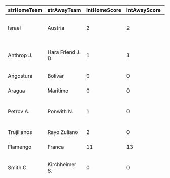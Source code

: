 | strHomeTeam   | strAwayTeam       | intHomeScore   | intAwayScore   | strStatus     | strCountry        | strLeague                          | strSport   | Rating   | TV Listing       |
|:--------------|:------------------|:---------------|:---------------|:--------------|:------------------|:-----------------------------------|:-----------|:---------|:-----------------|
| Israel        | Austria           | 2              | 2              | Set 5         | EUROPE            | Silver European League - Play Offs | volleyball | 58       | EuroVolleyTV     |
| Anthrop J.    | Hara Friend J. D. | 1              | 1              | Set 3         | ITF MEN - SINGLES | M15 San Diego, CA 3 (USA), hard    | tennis     | 34       | ITF Live Streams |
| Angostura     | Bolivar           | 0              | 0              | 69            | VENEZUELA         | Copa Venezuela                     | football   | 29       | -                |
| Aragua        | Maritimo          | 0              | 0              | 69            | VENEZUELA         | Copa Venezuela                     | football   | 23       | -                |
| Petrov A.     | Ponwith N.        | 1              | 0              | Set 2         | ITF MEN - SINGLES | M15 San Diego, CA 3 (USA), hard    | tennis     | 16       | ITF Live Streams |
| Trujillanos   | Rayo Zuliano      | 2              | 0              | 64            | VENEZUELA         | Copa Venezuela                     | football   | 6        | -                |
| Flamengo      | Franca            | 11             | 13             | 2nd Quarter 3 | BRAZIL            | NBB - Play Offs                    | basketball |          | YouTube          |
| Smith C.      | Kirchheimer S.    | 0              | 0              | Set 1         | ITF MEN - SINGLES | M15 San Diego, CA 3 (USA), hard    | tennis     |          | ITF Live Streams |
|               |                   |                |                |               |                   |                                    |            |          |                  |
|               |                   |                |                |               |                   |                                    |            |          |                  |
|               |                   |                |                |               |                   |                                    |            |          |                  |
|               |                   |                |                |               |                   |                                    |            |          |                  |
|               |                   |                |                |               |                   |                                    |            |          |                  |
|               |                   |                |                |               |                   |                                    |            |          |                  |
|               |                   |                |                |               |                   |                                    |            |          |                  |
|               |                   |                |                |               |                   |                                    |            |          |                  |
|               |                   |                |                |               |                   |                                    |            |          |                  |
|               |                   |                |                |               |                   |                                    |            |          |                  |
|               |                   |                |                |               |                   |                                    |            |          |                  |
|               |                   |                |                |               |                   |                                    |            |          |                  |
|               |                   |                |                |               |                   |                                    |            |          |                  |
|               |                   |                |                |               |                   |                                    |            |          |                  |
|               |                   |                |                |               |                   |                                    |            |          |                  |
|               |                   |                |                |               |                   |                                    |            |          |                  |
|               |                   |                |                |               |                   |                                    |            |          |                  |
|               |                   |                |                |               |                   |                                    |            |          |                  |
|               |                   |                |                |               |                   |                                    |            |          |                  |
|               |                   |                |                |               |                   |                                    |            |          |                  |
|               |                   |                |                |               |                   |                                    |            |          |                  |
|               |                   |                |                |               |                   |                                    |            |          |                  |
|               |                   |                |                |               |                   |                                    |            |          |                  |
|               |                   |                |                |               |                   |                                    |            |          |                  |
|               |                   |                |                |               |                   |                                    |            |          |                  |
|               |                   |                |                |               |                   |                                    |            |          |                  |
|               |                   |                |                |               |                   |                                    |            |          |                  |
|               |                   |                |                |               |                   |                                    |            |          |                  |
|               |                   |                |                |               |                   |                                    |            |          |                  |
|               |                   |                |                |               |                   |                                    |            |          |                  |
|               |                   |                |                |               |                   |                                    |            |          |                  |
|               |                   |                |                |               |                   |                                    |            |          |                  |
|               |                   |                |                |               |                   |                                    |            |          |                  |
|               |                   |                |                |               |                   |                                    |            |          |                  |
|               |                   |                |                |               |                   |                                    |            |          |                  |
|               |                   |                |                |               |                   |                                    |            |          |                  |
|               |                   |                |                |               |                   |                                    |            |          |                  |
|               |                   |                |                |               |                   |                                    |            |          |                  |
|               |                   |                |                |               |                   |                                    |            |          |                  |
|               |                   |                |                |               |                   |                                    |            |          |                  |
|               |                   |                |                |               |                   |                                    |            |          |                  |
|               |                   |                |                |               |                   |                                    |            |          |                  |
|               |                   |                |                |               |                   |                                    |            |          |                  |
|               |                   |                |                |               |                   |                                    |            |          |                  |
|               |                   |                |                |               |                   |                                    |            |          |                  |
|               |                   |                |                |               |                   |                                    |            |          |                  |
|               |                   |                |                |               |                   |                                    |            |          |                  |
|               |                   |                |                |               |                   |                                    |            |          |                  |
|               |                   |                |                |               |                   |                                    |            |          |                  |
|               |                   |                |                |               |                   |                                    |            |          |                  |
|               |                   |                |                |               |                   |                                    |            |          |                  |
|               |                   |                |                |               |                   |                                    |            |          |                  |
|               |                   |                |                |               |                   |                                    |            |          |                  |
|               |                   |                |                |               |                   |                                    |            |          |                  |
|               |                   |                |                |               |                   |                                    |            |          |                  |
|               |                   |                |                |               |                   |                                    |            |          |                  |
|               |                   |                |                |               |                   |                                    |            |          |                  |
|               |                   |                |                |               |                   |                                    |            |          |                  |
|               |                   |                |                |               |                   |                                    |            |          |                  |
|               |                   |                |                |               |                   |                                    |            |          |                  |
|               |                   |                |                |               |                   |                                    |            |          |                  |
|               |                   |                |                |               |                   |                                    |            |          |                  |
|               |                   |                |                |               |                   |                                    |            |          |                  |
|               |                   |                |                |               |                   |                                    |            |          |                  |
|               |                   |                |                |               |                   |                                    |            |          |                  |
|               |                   |                |                |               |                   |                                    |            |          |                  |
|               |                   |                |                |               |                   |                                    |            |          |                  |
|               |                   |                |                |               |                   |                                    |            |          |                  |
|               |                   |                |                |               |                   |                                    |            |          |                  |
|               |                   |                |                |               |                   |                                    |            |          |                  |
|               |                   |                |                |               |                   |                                    |            |          |                  |
|               |                   |                |                |               |                   |                                    |            |          |                  |
|               |                   |                |                |               |                   |                                    |            |          |                  |
|               |                   |                |                |               |                   |                                    |            |          |                  |
|               |                   |                |                |               |                   |                                    |            |          |                  |
|               |                   |                |                |               |                   |                                    |            |          |                  |
|               |                   |                |                |               |                   |                                    |            |          |                  |
|               |                   |                |                |               |                   |                                    |            |          |                  |
|               |                   |                |                |               |                   |                                    |            |          |                  |
|               |                   |                |                |               |                   |                                    |            |          |                  |
|               |                   |                |                |               |                   |                                    |            |          |                  |
|               |                   |                |                |               |                   |                                    |            |          |                  |
|               |                   |                |                |               |                   |                                    |            |          |                  |
|               |                   |                |                |               |                   |                                    |            |          |                  |
|               |                   |                |                |               |                   |                                    |            |          |                  |
|               |                   |                |                |               |                   |                                    |            |          |                  |
|               |                   |                |                |               |                   |                                    |            |          |                  |
|               |                   |                |                |               |                   |                                    |            |          |                  |
|               |                   |                |                |               |                   |                                    |            |          |                  |
|               |                   |                |                |               |                   |                                    |            |          |                  |
|               |                   |                |                |               |                   |                                    |            |          |                  |
|               |                   |                |                |               |                   |                                    |            |          |                  |
|               |                   |                |                |               |                   |                                    |            |          |                  |
|               |                   |                |                |               |                   |                                    |            |          |                  |
|               |                   |                |                |               |                   |                                    |            |          |                  |
|               |                   |                |                |               |                   |                                    |            |          |                  |
|               |                   |                |                |               |                   |                                    |            |          |                  |
|               |                   |                |                |               |                   |                                    |            |          |                  |
|               |                   |                |                |               |                   |                                    |            |          |                  |
|               |                   |                |                |               |                   |                                    |            |          |                  |
|               |                   |                |                |               |                   |                                    |            |          |                  |
|               |                   |                |                |               |                   |                                    |            |          |                  |
|               |                   |                |                |               |                   |                                    |            |          |                  |
|               |                   |                |                |               |                   |                                    |            |          |                  |
|               |                   |                |                |               |                   |                                    |            |          |                  |
|               |                   |                |                |               |                   |                                    |            |          |                  |
|               |                   |                |                |               |                   |                                    |            |          |                  |
|               |                   |                |                |               |                   |                                    |            |          |                  |
|               |                   |                |                |               |                   |                                    |            |          |                  |
|               |                   |                |                |               |                   |                                    |            |          |                  |
|               |                   |                |                |               |                   |                                    |            |          |                  |
|               |                   |                |                |               |                   |                                    |            |          |                  |
|               |                   |                |                |               |                   |                                    |            |          |                  |
|               |                   |                |                |               |                   |                                    |            |          |                  |
|               |                   |                |                |               |                   |                                    |            |          |                  |
|               |                   |                |                |               |                   |                                    |            |          |                  |
|               |                   |                |                |               |                   |                                    |            |          |                  |
|               |                   |                |                |               |                   |                                    |            |          |                  |
|               |                   |                |                |               |                   |                                    |            |          |                  |
|               |                   |                |                |               |                   |                                    |            |          |                  |
|               |                   |                |                |               |                   |                                    |            |          |                  |
|               |                   |                |                |               |                   |                                    |            |          |                  |
|               |                   |                |                |               |                   |                                    |            |          |                  |
|               |                   |                |                |               |                   |                                    |            |          |                  |
|               |                   |                |                |               |                   |                                    |            |          |                  |
|               |                   |                |                |               |                   |                                    |            |          |                  |
|               |                   |                |                |               |                   |                                    |            |          |                  |
|               |                   |                |                |               |                   |                                    |            |          |                  |
|               |                   |                |                |               |                   |                                    |            |          |                  |
|               |                   |                |                |               |                   |                                    |            |          |                  |
|               |                   |                |                |               |                   |                                    |            |          |                  |
|               |                   |                |                |               |                   |                                    |            |          |                  |
|               |                   |                |                |               |                   |                                    |            |          |                  |
|               |                   |                |                |               |                   |                                    |            |          |                  |
|               |                   |                |                |               |                   |                                    |            |          |                  |
|               |                   |                |                |               |                   |                                    |            |          |                  |
|               |                   |                |                |               |                   |                                    |            |          |                  |
|               |                   |                |                |               |                   |                                    |            |          |                  |
|               |                   |                |                |               |                   |                                    |            |          |                  |
|               |                   |                |                |               |                   |                                    |            |          |                  |
|               |                   |                |                |               |                   |                                    |            |          |                  |
|               |                   |                |                |               |                   |                                    |            |          |                  |
|               |                   |                |                |               |                   |                                    |            |          |                  |
|               |                   |                |                |               |                   |                                    |            |          |                  |
|               |                   |                |                |               |                   |                                    |            |          |                  |
|               |                   |                |                |               |                   |                                    |            |          |                  |
|               |                   |                |                |               |                   |                                    |            |          |                  |
|               |                   |                |                |               |                   |                                    |            |          |                  |
|               |                   |                |                |               |                   |                                    |            |          |                  |
|               |                   |                |                |               |                   |                                    |            |          |                  |
|               |                   |                |                |               |                   |                                    |            |          |                  |
|               |                   |                |                |               |                   |                                    |            |          |                  |
|               |                   |                |                |               |                   |                                    |            |          |                  |
|               |                   |                |                |               |                   |                                    |            |          |                  |
|               |                   |                |                |               |                   |                                    |            |          |                  |
|               |                   |                |                |               |                   |                                    |            |          |                  |
|               |                   |                |                |               |                   |                                    |            |          |                  |
|               |                   |                |                |               |                   |                                    |            |          |                  |
|               |                   |                |                |               |                   |                                    |            |          |                  |
|               |                   |                |                |               |                   |                                    |            |          |                  |
|               |                   |                |                |               |                   |                                    |            |          |                  |
|               |                   |                |                |               |                   |                                    |            |          |                  |
|               |                   |                |                |               |                   |                                    |            |          |                  |
|               |                   |                |                |               |                   |                                    |            |          |                  |
|               |                   |                |                |               |                   |                                    |            |          |                  |
|               |                   |                |                |               |                   |                                    |            |          |                  |
|               |                   |                |                |               |                   |                                    |            |          |                  |
|               |                   |                |                |               |                   |                                    |            |          |                  |
|               |                   |                |                |               |                   |                                    |            |          |                  |
|               |                   |                |                |               |                   |                                    |            |          |                  |
|               |                   |                |                |               |                   |                                    |            |          |                  |
|               |                   |                |                |               |                   |                                    |            |          |                  |
|               |                   |                |                |               |                   |                                    |            |          |                  |
|               |                   |                |                |               |                   |                                    |            |          |                  |
|               |                   |                |                |               |                   |                                    |            |          |                  |
|               |                   |                |                |               |                   |                                    |            |          |                  |
|               |                   |                |                |               |                   |                                    |            |          |                  |
|               |                   |                |                |               |                   |                                    |            |          |                  |
|               |                   |                |                |               |                   |                                    |            |          |                  |
|               |                   |                |                |               |                   |                                    |            |          |                  |
|               |                   |                |                |               |                   |                                    |            |          |                  |
|               |                   |                |                |               |                   |                                    |            |          |                  |
|               |                   |                |                |               |                   |                                    |            |          |                  |
|               |                   |                |                |               |                   |                                    |            |          |                  |
|               |                   |                |                |               |                   |                                    |            |          |                  |
|               |                   |                |                |               |                   |                                    |            |          |                  |
|               |                   |                |                |               |                   |                                    |            |          |                  |
|               |                   |                |                |               |                   |                                    |            |          |                  |
|               |                   |                |                |               |                   |                                    |            |          |                  |
|               |                   |                |                |               |                   |                                    |            |          |                  |
|               |                   |                |                |               |                   |                                    |            |          |                  |
|               |                   |                |                |               |                   |                                    |            |          |                  |
|               |                   |                |                |               |                   |                                    |            |          |                  |
|               |                   |                |                |               |                   |                                    |            |          |                  |
|               |                   |                |                |               |                   |                                    |            |          |                  |
|               |                   |                |                |               |                   |                                    |            |          |                  |
|               |                   |                |                |               |                   |                                    |            |          |                  |
|               |                   |                |                |               |                   |                                    |            |          |                  |
|               |                   |                |                |               |                   |                                    |            |          |                  |
|               |                   |                |                |               |                   |                                    |            |          |                  |
|               |                   |                |                |               |                   |                                    |            |          |                  |
|               |                   |                |                |               |                   |                                    |            |          |                  |
|               |                   |                |                |               |                   |                                    |            |          |                  |
|               |                   |                |                |               |                   |                                    |            |          |                  |
|               |                   |                |                |               |                   |                                    |            |          |                  |
|               |                   |                |                |               |                   |                                    |            |          |                  |
|               |                   |                |                |               |                   |                                    |            |          |                  |
|               |                   |                |                |               |                   |                                    |            |          |                  |
|               |                   |                |                |               |                   |                                    |            |          |                  |
|               |                   |                |                |               |                   |                                    |            |          |                  |
|               |                   |                |                |               |                   |                                    |            |          |                  |
|               |                   |                |                |               |                   |                                    |            |          |                  |
|               |                   |                |                |               |                   |                                    |            |          |                  |
|               |                   |                |                |               |                   |                                    |            |          |                  |
|               |                   |                |                |               |                   |                                    |            |          |                  |
|               |                   |                |                |               |                   |                                    |            |          |                  |
|               |                   |                |                |               |                   |                                    |            |          |                  |
|               |                   |                |                |               |                   |                                    |            |          |                  |
|               |                   |                |                |               |                   |                                    |            |          |                  |
|               |                   |                |                |               |                   |                                    |            |          |                  |
|               |                   |                |                |               |                   |                                    |            |          |                  |
|               |                   |                |                |               |                   |                                    |            |          |                  |
|               |                   |                |                |               |                   |                                    |            |          |                  |
|               |                   |                |                |               |                   |                                    |            |          |                  |
|               |                   |                |                |               |                   |                                    |            |          |                  |
|               |                   |                |                |               |                   |                                    |            |          |                  |
|               |                   |                |                |               |                   |                                    |            |          |                  |
|               |                   |                |                |               |                   |                                    |            |          |                  |
|               |                   |                |                |               |                   |                                    |            |          |                  |
|               |                   |                |                |               |                   |                                    |            |          |                  |
|               |                   |                |                |               |                   |                                    |            |          |                  |
|               |                   |                |                |               |                   |                                    |            |          |                  |
|               |                   |                |                |               |                   |                                    |            |          |                  |
|               |                   |                |                |               |                   |                                    |            |          |                  |
|               |                   |                |                |               |                   |                                    |            |          |                  |
|               |                   |                |                |               |                   |                                    |            |          |                  |
|               |                   |                |                |               |                   |                                    |            |          |                  |
|               |                   |                |                |               |                   |                                    |            |          |                  |
|               |                   |                |                |               |                   |                                    |            |          |                  |
|               |                   |                |                |               |                   |                                    |            |          |                  |
|               |                   |                |                |               |                   |                                    |            |          |                  |
|               |                   |                |                |               |                   |                                    |            |          |                  |
|               |                   |                |                |               |                   |                                    |            |          |                  |
|               |                   |                |                |               |                   |                                    |            |          |                  |
|               |                   |                |                |               |                   |                                    |            |          |                  |
|               |                   |                |                |               |                   |                                    |            |          |                  |
|               |                   |                |                |               |                   |                                    |            |          |                  |
|               |                   |                |                |               |                   |                                    |            |          |                  |
|               |                   |                |                |               |                   |                                    |            |          |                  |
|               |                   |                |                |               |                   |                                    |            |          |                  |
|               |                   |                |                |               |                   |                                    |            |          |                  |
|               |                   |                |                |               |                   |                                    |            |          |                  |
|               |                   |                |                |               |                   |                                    |            |          |                  |
|               |                   |                |                |               |                   |                                    |            |          |                  |
|               |                   |                |                |               |                   |                                    |            |          |                  |
|               |                   |                |                |               |                   |                                    |            |          |                  |
|               |                   |                |                |               |                   |                                    |            |          |                  |
|               |                   |                |                |               |                   |                                    |            |          |                  |
|               |                   |                |                |               |                   |                                    |            |          |                  |
|               |                   |                |                |               |                   |                                    |            |          |                  |
|               |                   |                |                |               |                   |                                    |            |          |                  |
|               |                   |                |                |               |                   |                                    |            |          |                  |
|               |                   |                |                |               |                   |                                    |            |          |                  |
|               |                   |                |                |               |                   |                                    |            |          |                  |
|               |                   |                |                |               |                   |                                    |            |          |                  |
|               |                   |                |                |               |                   |                                    |            |          |                  |
|               |                   |                |                |               |                   |                                    |            |          |                  |
|               |                   |                |                |               |                   |                                    |            |          |                  |
|               |                   |                |                |               |                   |                                    |            |          |                  |
|               |                   |                |                |               |                   |                                    |            |          |                  |
|               |                   |                |                |               |                   |                                    |            |          |                  |
|               |                   |                |                |               |                   |                                    |            |          |                  |
|               |                   |                |                |               |                   |                                    |            |          |                  |
|               |                   |                |                |               |                   |                                    |            |          |                  |
|               |                   |                |                |               |                   |                                    |            |          |                  |
|               |                   |                |                |               |                   |                                    |            |          |                  |
|               |                   |                |                |               |                   |                                    |            |          |                  |
|               |                   |                |                |               |                   |                                    |            |          |                  |
|               |                   |                |                |               |                   |                                    |            |          |                  |
|               |                   |                |                |               |                   |                                    |            |          |                  |
|               |                   |                |                |               |                   |                                    |            |          |                  |
|               |                   |                |                |               |                   |                                    |            |          |                  |
|               |                   |                |                |               |                   |                                    |            |          |                  |
|               |                   |                |                |               |                   |                                    |            |          |                  |
|               |                   |                |                |               |                   |                                    |            |          |                  |
|               |                   |                |                |               |                   |                                    |            |          |                  |
|               |                   |                |                |               |                   |                                    |            |          |                  |
|               |                   |                |                |               |                   |                                    |            |          |                  |
|               |                   |                |                |               |                   |                                    |            |          |                  |
|               |                   |                |                |               |                   |                                    |            |          |                  |
|               |                   |                |                |               |                   |                                    |            |          |                  |
|               |                   |                |                |               |                   |                                    |            |          |                  |
|               |                   |                |                |               |                   |                                    |            |          |                  |
|               |                   |                |                |               |                   |                                    |            |          |                  |
|               |                   |                |                |               |                   |                                    |            |          |                  |
|               |                   |                |                |               |                   |                                    |            |          |                  |
|               |                   |                |                |               |                   |                                    |            |          |                  |
|               |                   |                |                |               |                   |                                    |            |          |                  |
|               |                   |                |                |               |                   |                                    |            |          |                  |
|               |                   |                |                |               |                   |                                    |            |          |                  |
|               |                   |                |                |               |                   |                                    |            |          |                  |
|               |                   |                |                |               |                   |                                    |            |          |                  |
|               |                   |                |                |               |                   |                                    |            |          |                  |
|               |                   |                |                |               |                   |                                    |            |          |                  |
|               |                   |                |                |               |                   |                                    |            |          |                  |
|               |                   |                |                |               |                   |                                    |            |          |                  |
|               |                   |                |                |               |                   |                                    |            |          |                  |
|               |                   |                |                |               |                   |                                    |            |          |                  |
|               |                   |                |                |               |                   |                                    |            |          |                  |
|               |                   |                |                |               |                   |                                    |            |          |                  |
|               |                   |                |                |               |                   |                                    |            |          |                  |
|               |                   |                |                |               |                   |                                    |            |          |                  |
|               |                   |                |                |               |                   |                                    |            |          |                  |
|               |                   |                |                |               |                   |                                    |            |          |                  |
|               |                   |                |                |               |                   |                                    |            |          |                  |
|               |                   |                |                |               |                   |                                    |            |          |                  |
|               |                   |                |                |               |                   |                                    |            |          |                  |
|               |                   |                |                |               |                   |                                    |            |          |                  |
|               |                   |                |                |               |                   |                                    |            |          |                  |
|               |                   |                |                |               |                   |                                    |            |          |                  |
|               |                   |                |                |               |                   |                                    |            |          |                  |
|               |                   |                |                |               |                   |                                    |            |          |                  |
|               |                   |                |                |               |                   |                                    |            |          |                  |
|               |                   |                |                |               |                   |                                    |            |          |                  |
|               |                   |                |                |               |                   |                                    |            |          |                  |
|               |                   |                |                |               |                   |                                    |            |          |                  |
|               |                   |                |                |               |                   |                                    |            |          |                  |
|               |                   |                |                |               |                   |                                    |            |          |                  |
|               |                   |                |                |               |                   |                                    |            |          |                  |
|               |                   |                |                |               |                   |                                    |            |          |                  |
|               |                   |                |                |               |                   |                                    |            |          |                  |
|               |                   |                |                |               |                   |                                    |            |          |                  |
|               |                   |                |                |               |                   |                                    |            |          |                  |
|               |                   |                |                |               |                   |                                    |            |          |                  |
|               |                   |                |                |               |                   |                                    |            |          |                  |
|               |                   |                |                |               |                   |                                    |            |          |                  |
|               |                   |                |                |               |                   |                                    |            |          |                  |
|               |                   |                |                |               |                   |                                    |            |          |                  |
|               |                   |                |                |               |                   |                                    |            |          |                  |
|               |                   |                |                |               |                   |                                    |            |          |                  |
|               |                   |                |                |               |                   |                                    |            |          |                  |
|               |                   |                |                |               |                   |                                    |            |          |                  |
|               |                   |                |                |               |                   |                                    |            |          |                  |
|               |                   |                |                |               |                   |                                    |            |          |                  |
|               |                   |                |                |               |                   |                                    |            |          |                  |
|               |                   |                |                |               |                   |                                    |            |          |                  |
|               |                   |                |                |               |                   |                                    |            |          |                  |
|               |                   |                |                |               |                   |                                    |            |          |                  |
|               |                   |                |                |               |                   |                                    |            |          |                  |
|               |                   |                |                |               |                   |                                    |            |          |                  |
|               |                   |                |                |               |                   |                                    |            |          |                  |
|               |                   |                |                |               |                   |                                    |            |          |                  |
|               |                   |                |                |               |                   |                                    |            |          |                  |
|               |                   |                |                |               |                   |                                    |            |          |                  |
|               |                   |                |                |               |                   |                                    |            |          |                  |
|               |                   |                |                |               |                   |                                    |            |          |                  |
|               |                   |                |                |               |                   |                                    |            |          |                  |
|               |                   |                |                |               |                   |                                    |            |          |                  |
|               |                   |                |                |               |                   |                                    |            |          |                  |
|               |                   |                |                |               |                   |                                    |            |          |                  |
|               |                   |                |                |               |                   |                                    |            |          |                  |
|               |                   |                |                |               |                   |                                    |            |          |                  |
|               |                   |                |                |               |                   |                                    |            |          |                  |
|               |                   |                |                |               |                   |                                    |            |          |                  |
|               |                   |                |                |               |                   |                                    |            |          |                  |
|               |                   |                |                |               |                   |                                    |            |          |                  |
|               |                   |                |                |               |                   |                                    |            |          |                  |
|               |                   |                |                |               |                   |                                    |            |          |                  |
|               |                   |                |                |               |                   |                                    |            |          |                  |
|               |                   |                |                |               |                   |                                    |            |          |                  |
|               |                   |                |                |               |                   |                                    |            |          |                  |
|               |                   |                |                |               |                   |                                    |            |          |                  |
|               |                   |                |                |               |                   |                                    |            |          |                  |
|               |                   |                |                |               |                   |                                    |            |          |                  |
|               |                   |                |                |               |                   |                                    |            |          |                  |
|               |                   |                |                |               |                   |                                    |            |          |                  |
|               |                   |                |                |               |                   |                                    |            |          |                  |
|               |                   |                |                |               |                   |                                    |            |          |                  |
|               |                   |                |                |               |                   |                                    |            |          |                  |
|               |                   |                |                |               |                   |                                    |            |          |                  |
|               |                   |                |                |               |                   |                                    |            |          |                  |
|               |                   |                |                |               |                   |                                    |            |          |                  |
|               |                   |                |                |               |                   |                                    |            |          |                  |
|               |                   |                |                |               |                   |                                    |            |          |                  |
|               |                   |                |                |               |                   |                                    |            |          |                  |
|               |                   |                |                |               |                   |                                    |            |          |                  |
|               |                   |                |                |               |                   |                                    |            |          |                  |
|               |                   |                |                |               |                   |                                    |            |          |                  |
|               |                   |                |                |               |                   |                                    |            |          |                  |
|               |                   |                |                |               |                   |                                    |            |          |                  |
|               |                   |                |                |               |                   |                                    |            |          |                  |
|               |                   |                |                |               |                   |                                    |            |          |                  |
|               |                   |                |                |               |                   |                                    |            |          |                  |
|               |                   |                |                |               |                   |                                    |            |          |                  |
|               |                   |                |                |               |                   |                                    |            |          |                  |
|               |                   |                |                |               |                   |                                    |            |          |                  |
|               |                   |                |                |               |                   |                                    |            |          |                  |
|               |                   |                |                |               |                   |                                    |            |          |                  |
|               |                   |                |                |               |                   |                                    |            |          |                  |
|               |                   |                |                |               |                   |                                    |            |          |                  |
|               |                   |                |                |               |                   |                                    |            |          |                  |
|               |                   |                |                |               |                   |                                    |            |          |                  |
|               |                   |                |                |               |                   |                                    |            |          |                  |
|               |                   |                |                |               |                   |                                    |            |          |                  |
|               |                   |                |                |               |                   |                                    |            |          |                  |
|               |                   |                |                |               |                   |                                    |            |          |                  |
|               |                   |                |                |               |                   |                                    |            |          |                  |
|               |                   |                |                |               |                   |                                    |            |          |                  |
|               |                   |                |                |               |                   |                                    |            |          |                  |
|               |                   |                |                |               |                   |                                    |            |          |                  |
|               |                   |                |                |               |                   |                                    |            |          |                  |
|               |                   |                |                |               |                   |                                    |            |          |                  |
|               |                   |                |                |               |                   |                                    |            |          |                  |
|               |                   |                |                |               |                   |                                    |            |          |                  |
|               |                   |                |                |               |                   |                                    |            |          |                  |
|               |                   |                |                |               |                   |                                    |            |          |                  |
|               |                   |                |                |               |                   |                                    |            |          |                  |
|               |                   |                |                |               |                   |                                    |            |          |                  |
|               |                   |                |                |               |                   |                                    |            |          |                  |
|               |                   |                |                |               |                   |                                    |            |          |                  |
|               |                   |                |                |               |                   |                                    |            |          |                  |
|               |                   |                |                |               |                   |                                    |            |          |                  |
|               |                   |                |                |               |                   |                                    |            |          |                  |
|               |                   |                |                |               |                   |                                    |            |          |                  |
|               |                   |                |                |               |                   |                                    |            |          |                  |
|               |                   |                |                |               |                   |                                    |            |          |                  |
|               |                   |                |                |               |                   |                                    |            |          |                  |
|               |                   |                |                |               |                   |                                    |            |          |                  |
|               |                   |                |                |               |                   |                                    |            |          |                  |
|               |                   |                |                |               |                   |                                    |            |          |                  |
|               |                   |                |                |               |                   |                                    |            |          |                  |
|               |                   |                |                |               |                   |                                    |            |          |                  |
|               |                   |                |                |               |                   |                                    |            |          |                  |
|               |                   |                |                |               |                   |                                    |            |          |                  |
|               |                   |                |                |               |                   |                                    |            |          |                  |
|               |                   |                |                |               |                   |                                    |            |          |                  |
|               |                   |                |                |               |                   |                                    |            |          |                  |
|               |                   |                |                |               |                   |                                    |            |          |                  |
|               |                   |                |                |               |                   |                                    |            |          |                  |
|               |                   |                |                |               |                   |                                    |            |          |                  |
|               |                   |                |                |               |                   |                                    |            |          |                  |
|               |                   |                |                |               |                   |                                    |            |          |                  |
|               |                   |                |                |               |                   |                                    |            |          |                  |
|               |                   |                |                |               |                   |                                    |            |          |                  |
|               |                   |                |                |               |                   |                                    |            |          |                  |
|               |                   |                |                |               |                   |                                    |            |          |                  |
|               |                   |                |                |               |                   |                                    |            |          |                  |
|               |                   |                |                |               |                   |                                    |            |          |                  |
|               |                   |                |                |               |                   |                                    |            |          |                  |
|               |                   |                |                |               |                   |                                    |            |          |                  |
|               |                   |                |                |               |                   |                                    |            |          |                  |
|               |                   |                |                |               |                   |                                    |            |          |                  |
|               |                   |                |                |               |                   |                                    |            |          |                  |
|               |                   |                |                |               |                   |                                    |            |          |                  |
|               |                   |                |                |               |                   |                                    |            |          |                  |
|               |                   |                |                |               |                   |                                    |            |          |                  |
|               |                   |                |                |               |                   |                                    |            |          |                  |
|               |                   |                |                |               |                   |                                    |            |          |                  |
|               |                   |                |                |               |                   |                                    |            |          |                  |
|               |                   |                |                |               |                   |                                    |            |          |                  |
|               |                   |                |                |               |                   |                                    |            |          |                  |
|               |                   |                |                |               |                   |                                    |            |          |                  |
|               |                   |                |                |               |                   |                                    |            |          |                  |
|               |                   |                |                |               |                   |                                    |            |          |                  |
|               |                   |                |                |               |                   |                                    |            |          |                  |
|               |                   |                |                |               |                   |                                    |            |          |                  |
|               |                   |                |                |               |                   |                                    |            |          |                  |
|               |                   |                |                |               |                   |                                    |            |          |                  |
|               |                   |                |                |               |                   |                                    |            |          |                  |
|               |                   |                |                |               |                   |                                    |            |          |                  |
|               |                   |                |                |               |                   |                                    |            |          |                  |
|               |                   |                |                |               |                   |                                    |            |          |                  |
|               |                   |                |                |               |                   |                                    |            |          |                  |
|               |                   |                |                |               |                   |                                    |            |          |                  |
|               |                   |                |                |               |                   |                                    |            |          |                  |
|               |                   |                |                |               |                   |                                    |            |          |                  |
|               |                   |                |                |               |                   |                                    |            |          |                  |
|               |                   |                |                |               |                   |                                    |            |          |                  |
|               |                   |                |                |               |                   |                                    |            |          |                  |
|               |                   |                |                |               |                   |                                    |            |          |                  |
|               |                   |                |                |               |                   |                                    |            |          |                  |
|               |                   |                |                |               |                   |                                    |            |          |                  |
|               |                   |                |                |               |                   |                                    |            |          |                  |
|               |                   |                |                |               |                   |                                    |            |          |                  |
|               |                   |                |                |               |                   |                                    |            |          |                  |
|               |                   |                |                |               |                   |                                    |            |          |                  |
|               |                   |                |                |               |                   |                                    |            |          |                  |
|               |                   |                |                |               |                   |                                    |            |          |                  |
|               |                   |                |                |               |                   |                                    |            |          |                  |
|               |                   |                |                |               |                   |                                    |            |          |                  |
|               |                   |                |                |               |                   |                                    |            |          |                  |
|               |                   |                |                |               |                   |                                    |            |          |                  |
|               |                   |                |                |               |                   |                                    |            |          |                  |
|               |                   |                |                |               |                   |                                    |            |          |                  |
|               |                   |                |                |               |                   |                                    |            |          |                  |
|               |                   |                |                |               |                   |                                    |            |          |                  |
|               |                   |                |                |               |                   |                                    |            |          |                  |
|               |                   |                |                |               |                   |                                    |            |          |                  |
|               |                   |                |                |               |                   |                                    |            |          |                  |
|               |                   |                |                |               |                   |                                    |            |          |                  |
|               |                   |                |                |               |                   |                                    |            |          |                  |
|               |                   |                |                |               |                   |                                    |            |          |                  |
|               |                   |                |                |               |                   |                                    |            |          |                  |
|               |                   |                |                |               |                   |                                    |            |          |                  |
|               |                   |                |                |               |                   |                                    |            |          |                  |
|               |                   |                |                |               |                   |                                    |            |          |                  |
|               |                   |                |                |               |                   |                                    |            |          |                  |
|               |                   |                |                |               |                   |                                    |            |          |                  |
|               |                   |                |                |               |                   |                                    |            |          |                  |
|               |                   |                |                |               |                   |                                    |            |          |                  |
|               |                   |                |                |               |                   |                                    |            |          |                  |
|               |                   |                |                |               |                   |                                    |            |          |                  |
|               |                   |                |                |               |                   |                                    |            |          |                  |
|               |                   |                |                |               |                   |                                    |            |          |                  |
|               |                   |                |                |               |                   |                                    |            |          |                  |
|               |                   |                |                |               |                   |                                    |            |          |                  |
|               |                   |                |                |               |                   |                                    |            |          |                  |
|               |                   |                |                |               |                   |                                    |            |          |                  |
|               |                   |                |                |               |                   |                                    |            |          |                  |
|               |                   |                |                |               |                   |                                    |            |          |                  |
|               |                   |                |                |               |                   |                                    |            |          |                  |
|               |                   |                |                |               |                   |                                    |            |          |                  |
|               |                   |                |                |               |                   |                                    |            |          |                  |
|               |                   |                |                |               |                   |                                    |            |          |                  |
|               |                   |                |                |               |                   |                                    |            |          |                  |
|               |                   |                |                |               |                   |                                    |            |          |                  |
|               |                   |                |                |               |                   |                                    |            |          |                  |
|               |                   |                |                |               |                   |                                    |            |          |                  |
|               |                   |                |                |               |                   |                                    |            |          |                  |
|               |                   |                |                |               |                   |                                    |            |          |                  |
|               |                   |                |                |               |                   |                                    |            |          |                  |
|               |                   |                |                |               |                   |                                    |            |          |                  |
|               |                   |                |                |               |                   |                                    |            |          |                  |
|               |                   |                |                |               |                   |                                    |            |          |                  |
|               |                   |                |                |               |                   |                                    |            |          |                  |
|               |                   |                |                |               |                   |                                    |            |          |                  |
|               |                   |                |                |               |                   |                                    |            |          |                  |
|               |                   |                |                |               |                   |                                    |            |          |                  |
|               |                   |                |                |               |                   |                                    |            |          |                  |
|               |                   |                |                |               |                   |                                    |            |          |                  |
|               |                   |                |                |               |                   |                                    |            |          |                  |
|               |                   |                |                |               |                   |                                    |            |          |                  |
|               |                   |                |                |               |                   |                                    |            |          |                  |
|               |                   |                |                |               |                   |                                    |            |          |                  |
|               |                   |                |                |               |                   |                                    |            |          |                  |
|               |                   |                |                |               |                   |                                    |            |          |                  |
|               |                   |                |                |               |                   |                                    |            |          |                  |
|               |                   |                |                |               |                   |                                    |            |          |                  |
|               |                   |                |                |               |                   |                                    |            |          |                  |
|               |                   |                |                |               |                   |                                    |            |          |                  |
|               |                   |                |                |               |                   |                                    |            |          |                  |
|               |                   |                |                |               |                   |                                    |            |          |                  |
|               |                   |                |                |               |                   |                                    |            |          |                  |
|               |                   |                |                |               |                   |                                    |            |          |                  |
|               |                   |                |                |               |                   |                                    |            |          |                  |
|               |                   |                |                |               |                   |                                    |            |          |                  |
|               |                   |                |                |               |                   |                                    |            |          |                  |
|               |                   |                |                |               |                   |                                    |            |          |                  |
|               |                   |                |                |               |                   |                                    |            |          |                  |
|               |                   |                |                |               |                   |                                    |            |          |                  |
|               |                   |                |                |               |                   |                                    |            |          |                  |
|               |                   |                |                |               |                   |                                    |            |          |                  |
|               |                   |                |                |               |                   |                                    |            |          |                  |
|               |                   |                |                |               |                   |                                    |            |          |                  |
|               |                   |                |                |               |                   |                                    |            |          |                  |
|               |                   |                |                |               |                   |                                    |            |          |                  |
|               |                   |                |                |               |                   |                                    |            |          |                  |
|               |                   |                |                |               |                   |                                    |            |          |                  |
|               |                   |                |                |               |                   |                                    |            |          |                  |
|               |                   |                |                |               |                   |                                    |            |          |                  |
|               |                   |                |                |               |                   |                                    |            |          |                  |
|               |                   |                |                |               |                   |                                    |            |          |                  |
|               |                   |                |                |               |                   |                                    |            |          |                  |
|               |                   |                |                |               |                   |                                    |            |          |                  |
|               |                   |                |                |               |                   |                                    |            |          |                  |
|               |                   |                |                |               |                   |                                    |            |          |                  |
|               |                   |                |                |               |                   |                                    |            |          |                  |
|               |                   |                |                |               |                   |                                    |            |          |                  |
|               |                   |                |                |               |                   |                                    |            |          |                  |
|               |                   |                |                |               |                   |                                    |            |          |                  |
|               |                   |                |                |               |                   |                                    |            |          |                  |
|               |                   |                |                |               |                   |                                    |            |          |                  |
|               |                   |                |                |               |                   |                                    |            |          |                  |
|               |                   |                |                |               |                   |                                    |            |          |                  |
|               |                   |                |                |               |                   |                                    |            |          |                  |
|               |                   |                |                |               |                   |                                    |            |          |                  |
|               |                   |                |                |               |                   |                                    |            |          |                  |
|               |                   |                |                |               |                   |                                    |            |          |                  |
|               |                   |                |                |               |                   |                                    |            |          |                  |
|               |                   |                |                |               |                   |                                    |            |          |                  |
|               |                   |                |                |               |                   |                                    |            |          |                  |
|               |                   |                |                |               |                   |                                    |            |          |                  |
|               |                   |                |                |               |                   |                                    |            |          |                  |
|               |                   |                |                |               |                   |                                    |            |          |                  |
|               |                   |                |                |               |                   |                                    |            |          |                  |
|               |                   |                |                |               |                   |                                    |            |          |                  |
|               |                   |                |                |               |                   |                                    |            |          |                  |
|               |                   |                |                |               |                   |                                    |            |          |                  |
|               |                   |                |                |               |                   |                                    |            |          |                  |
|               |                   |                |                |               |                   |                                    |            |          |                  |
|               |                   |                |                |               |                   |                                    |            |          |                  |
|               |                   |                |                |               |                   |                                    |            |          |                  |
|               |                   |                |                |               |                   |                                    |            |          |                  |
|               |                   |                |                |               |                   |                                    |            |          |                  |
|               |                   |                |                |               |                   |                                    |            |          |                  |
|               |                   |                |                |               |                   |                                    |            |          |                  |
|               |                   |                |                |               |                   |                                    |            |          |                  |
|               |                   |                |                |               |                   |                                    |            |          |                  |
|               |                   |                |                |               |                   |                                    |            |          |                  |
|               |                   |                |                |               |                   |                                    |            |          |                  |
|               |                   |                |                |               |                   |                                    |            |          |                  |
|               |                   |                |                |               |                   |                                    |            |          |                  |
|               |                   |                |                |               |                   |                                    |            |          |                  |
|               |                   |                |                |               |                   |                                    |            |          |                  |
|               |                   |                |                |               |                   |                                    |            |          |                  |
|               |                   |                |                |               |                   |                                    |            |          |                  |
|               |                   |                |                |               |                   |                                    |            |          |                  |
|               |                   |                |                |               |                   |                                    |            |          |                  |
|               |                   |                |                |               |                   |                                    |            |          |                  |
|               |                   |                |                |               |                   |                                    |            |          |                  |
|               |                   |                |                |               |                   |                                    |            |          |                  |
|               |                   |                |                |               |                   |                                    |            |          |                  |
|               |                   |                |                |               |                   |                                    |            |          |                  |
|               |                   |                |                |               |                   |                                    |            |          |                  |
|               |                   |                |                |               |                   |                                    |            |          |                  |
|               |                   |                |                |               |                   |                                    |            |          |                  |
|               |                   |                |                |               |                   |                                    |            |          |                  |
|               |                   |                |                |               |                   |                                    |            |          |                  |
|               |                   |                |                |               |                   |                                    |            |          |                  |
|               |                   |                |                |               |                   |                                    |            |          |                  |
|               |                   |                |                |               |                   |                                    |            |          |                  |
|               |                   |                |                |               |                   |                                    |            |          |                  |
|               |                   |                |                |               |                   |                                    |            |          |                  |
|               |                   |                |                |               |                   |                                    |            |          |                  |
|               |                   |                |                |               |                   |                                    |            |          |                  |
|               |                   |                |                |               |                   |                                    |            |          |                  |
|               |                   |                |                |               |                   |                                    |            |          |                  |
|               |                   |                |                |               |                   |                                    |            |          |                  |
|               |                   |                |                |               |                   |                                    |            |          |                  |
|               |                   |                |                |               |                   |                                    |            |          |                  |
|               |                   |                |                |               |                   |                                    |            |          |                  |
|               |                   |                |                |               |                   |                                    |            |          |                  |
|               |                   |                |                |               |                   |                                    |            |          |                  |
|               |                   |                |                |               |                   |                                    |            |          |                  |
|               |                   |                |                |               |                   |                                    |            |          |                  |
|               |                   |                |                |               |                   |                                    |            |          |                  |
|               |                   |                |                |               |                   |                                    |            |          |                  |
|               |                   |                |                |               |                   |                                    |            |          |                  |
|               |                   |                |                |               |                   |                                    |            |          |                  |
|               |                   |                |                |               |                   |                                    |            |          |                  |
|               |                   |                |                |               |                   |                                    |            |          |                  |
|               |                   |                |                |               |                   |                                    |            |          |                  |
|               |                   |                |                |               |                   |                                    |            |          |                  |
|               |                   |                |                |               |                   |                                    |            |          |                  |
|               |                   |                |                |               |                   |                                    |            |          |                  |
|               |                   |                |                |               |                   |                                    |            |          |                  |
|               |                   |                |                |               |                   |                                    |            |          |                  |
|               |                   |                |                |               |                   |                                    |            |          |                  |
|               |                   |                |                |               |                   |                                    |            |          |                  |
|               |                   |                |                |               |                   |                                    |            |          |                  |
|               |                   |                |                |               |                   |                                    |            |          |                  |
|               |                   |                |                |               |                   |                                    |            |          |                  |
|               |                   |                |                |               |                   |                                    |            |          |                  |
|               |                   |                |                |               |                   |                                    |            |          |                  |
|               |                   |                |                |               |                   |                                    |            |          |                  |
|               |                   |                |                |               |                   |                                    |            |          |                  |
|               |                   |                |                |               |                   |                                    |            |          |                  |
|               |                   |                |                |               |                   |                                    |            |          |                  |
|               |                   |                |                |               |                   |                                    |            |          |                  |
|               |                   |                |                |               |                   |                                    |            |          |                  |
|               |                   |                |                |               |                   |                                    |            |          |                  |
|               |                   |                |                |               |                   |                                    |            |          |                  |
|               |                   |                |                |               |                   |                                    |            |          |                  |
|               |                   |                |                |               |                   |                                    |            |          |                  |
|               |                   |                |                |               |                   |                                    |            |          |                  |
|               |                   |                |                |               |                   |                                    |            |          |                  |
|               |                   |                |                |               |                   |                                    |            |          |                  |
|               |                   |                |                |               |                   |                                    |            |          |                  |
|               |                   |                |                |               |                   |                                    |            |          |                  |
|               |                   |                |                |               |                   |                                    |            |          |                  |
|               |                   |                |                |               |                   |                                    |            |          |                  |
|               |                   |                |                |               |                   |                                    |            |          |                  |
|               |                   |                |                |               |                   |                                    |            |          |                  |
|               |                   |                |                |               |                   |                                    |            |          |                  |
|               |                   |                |                |               |                   |                                    |            |          |                  |
|               |                   |                |                |               |                   |                                    |            |          |                  |
|               |                   |                |                |               |                   |                                    |            |          |                  |
|               |                   |                |                |               |                   |                                    |            |          |                  |
|               |                   |                |                |               |                   |                                    |            |          |                  |
|               |                   |                |                |               |                   |                                    |            |          |                  |
|               |                   |                |                |               |                   |                                    |            |          |                  |
|               |                   |                |                |               |                   |                                    |            |          |                  |
|               |                   |                |                |               |                   |                                    |            |          |                  |
|               |                   |                |                |               |                   |                                    |            |          |                  |
|               |                   |                |                |               |                   |                                    |            |          |                  |
|               |                   |                |                |               |                   |                                    |            |          |                  |
|               |                   |                |                |               |                   |                                    |            |          |                  |
|               |                   |                |                |               |                   |                                    |            |          |                  |
|               |                   |                |                |               |                   |                                    |            |          |                  |
|               |                   |                |                |               |                   |                                    |            |          |                  |
|               |                   |                |                |               |                   |                                    |            |          |                  |
|               |                   |                |                |               |                   |                                    |            |          |                  |
|               |                   |                |                |               |                   |                                    |            |          |                  |
|               |                   |                |                |               |                   |                                    |            |          |                  |
|               |                   |                |                |               |                   |                                    |            |          |                  |
|               |                   |                |                |               |                   |                                    |            |          |                  |
|               |                   |                |                |               |                   |                                    |            |          |                  |
|               |                   |                |                |               |                   |                                    |            |          |                  |
|               |                   |                |                |               |                   |                                    |            |          |                  |
|               |                   |                |                |               |                   |                                    |            |          |                  |
|               |                   |                |                |               |                   |                                    |            |          |                  |
|               |                   |                |                |               |                   |                                    |            |          |                  |
|               |                   |                |                |               |                   |                                    |            |          |                  |
|               |                   |                |                |               |                   |                                    |            |          |                  |
|               |                   |                |                |               |                   |                                    |            |          |                  |
|               |                   |                |                |               |                   |                                    |            |          |                  |
|               |                   |                |                |               |                   |                                    |            |          |                  |
|               |                   |                |                |               |                   |                                    |            |          |                  |
|               |                   |                |                |               |                   |                                    |            |          |                  |
|               |                   |                |                |               |                   |                                    |            |          |                  |
|               |                   |                |                |               |                   |                                    |            |          |                  |
|               |                   |                |                |               |                   |                                    |            |          |                  |
|               |                   |                |                |               |                   |                                    |            |          |                  |
|               |                   |                |                |               |                   |                                    |            |          |                  |
|               |                   |                |                |               |                   |                                    |            |          |                  |
|               |                   |                |                |               |                   |                                    |            |          |                  |
|               |                   |                |                |               |                   |                                    |            |          |                  |
|               |                   |                |                |               |                   |                                    |            |          |                  |
|               |                   |                |                |               |                   |                                    |            |          |                  |
|               |                   |                |                |               |                   |                                    |            |          |                  |
|               |                   |                |                |               |                   |                                    |            |          |                  |
|               |                   |                |                |               |                   |                                    |            |          |                  |
|               |                   |                |                |               |                   |                                    |            |          |                  |
|               |                   |                |                |               |                   |                                    |            |          |                  |
|               |                   |                |                |               |                   |                                    |            |          |                  |
|               |                   |                |                |               |                   |                                    |            |          |                  |
|               |                   |                |                |               |                   |                                    |            |          |                  |
|               |                   |                |                |               |                   |                                    |            |          |                  |
|               |                   |                |                |               |                   |                                    |            |          |                  |
|               |                   |                |                |               |                   |                                    |            |          |                  |
|               |                   |                |                |               |                   |                                    |            |          |                  |
|               |                   |                |                |               |                   |                                    |            |          |                  |
|               |                   |                |                |               |                   |                                    |            |          |                  |
|               |                   |                |                |               |                   |                                    |            |          |                  |
|               |                   |                |                |               |                   |                                    |            |          |                  |
|               |                   |                |                |               |                   |                                    |            |          |                  |
|               |                   |                |                |               |                   |                                    |            |          |                  |
|               |                   |                |                |               |                   |                                    |            |          |                  |
|               |                   |                |                |               |                   |                                    |            |          |                  |
|               |                   |                |                |               |                   |                                    |            |          |                  |
|               |                   |                |                |               |                   |                                    |            |          |                  |
|               |                   |                |                |               |                   |                                    |            |          |                  |
|               |                   |                |                |               |                   |                                    |            |          |                  |
|               |                   |                |                |               |                   |                                    |            |          |                  |
|               |                   |                |                |               |                   |                                    |            |          |                  |
|               |                   |                |                |               |                   |                                    |            |          |                  |
|               |                   |                |                |               |                   |                                    |            |          |                  |
|               |                   |                |                |               |                   |                                    |            |          |                  |
|               |                   |                |                |               |                   |                                    |            |          |                  |
|               |                   |                |                |               |                   |                                    |            |          |                  |
|               |                   |                |                |               |                   |                                    |            |          |                  |
|               |                   |                |                |               |                   |                                    |            |          |                  |
|               |                   |                |                |               |                   |                                    |            |          |                  |
|               |                   |                |                |               |                   |                                    |            |          |                  |
|               |                   |                |                |               |                   |                                    |            |          |                  |
|               |                   |                |                |               |                   |                                    |            |          |                  |
|               |                   |                |                |               |                   |                                    |            |          |                  |
|               |                   |                |                |               |                   |                                    |            |          |                  |
|               |                   |                |                |               |                   |                                    |            |          |                  |
|               |                   |                |                |               |                   |                                    |            |          |                  |
|               |                   |                |                |               |                   |                                    |            |          |                  |
|               |                   |                |                |               |                   |                                    |            |          |                  |
|               |                   |                |                |               |                   |                                    |            |          |                  |
|               |                   |                |                |               |                   |                                    |            |          |                  |
|               |                   |                |                |               |                   |                                    |            |          |                  |
|               |                   |                |                |               |                   |                                    |            |          |                  |
|               |                   |                |                |               |                   |                                    |            |          |                  |
|               |                   |                |                |               |                   |                                    |            |          |                  |
|               |                   |                |                |               |                   |                                    |            |          |                  |
|               |                   |                |                |               |                   |                                    |            |          |                  |
|               |                   |                |                |               |                   |                                    |            |          |                  |
|               |                   |                |                |               |                   |                                    |            |          |                  |
|               |                   |                |                |               |                   |                                    |            |          |                  |
|               |                   |                |                |               |                   |                                    |            |          |                  |
|               |                   |                |                |               |                   |                                    |            |          |                  |
|               |                   |                |                |               |                   |                                    |            |          |                  |
|               |                   |                |                |               |                   |                                    |            |          |                  |
|               |                   |                |                |               |                   |                                    |            |          |                  |
|               |                   |                |                |               |                   |                                    |            |          |                  |
|               |                   |                |                |               |                   |                                    |            |          |                  |
|               |                   |                |                |               |                   |                                    |            |          |                  |
|               |                   |                |                |               |                   |                                    |            |          |                  |
|               |                   |                |                |               |                   |                                    |            |          |                  |
|               |                   |                |                |               |                   |                                    |            |          |                  |
|               |                   |                |                |               |                   |                                    |            |          |                  |
|               |                   |                |                |               |                   |                                    |            |          |                  |
|               |                   |                |                |               |                   |                                    |            |          |                  |
|               |                   |                |                |               |                   |                                    |            |          |                  |
|               |                   |                |                |               |                   |                                    |            |          |                  |
|               |                   |                |                |               |                   |                                    |            |          |                  |
|               |                   |                |                |               |                   |                                    |            |          |                  |
|               |                   |                |                |               |                   |                                    |            |          |                  |
|               |                   |                |                |               |                   |                                    |            |          |                  |
|               |                   |                |                |               |                   |                                    |            |          |                  |
|               |                   |                |                |               |                   |                                    |            |          |                  |
|               |                   |                |                |               |                   |                                    |            |          |                  |
|               |                   |                |                |               |                   |                                    |            |          |                  |
|               |                   |                |                |               |                   |                                    |            |          |                  |
|               |                   |                |                |               |                   |                                    |            |          |                  |
|               |                   |                |                |               |                   |                                    |            |          |                  |
|               |                   |                |                |               |                   |                                    |            |          |                  |
|               |                   |                |                |               |                   |                                    |            |          |                  |
|               |                   |                |                |               |                   |                                    |            |          |                  |
|               |                   |                |                |               |                   |                                    |            |          |                  |
|               |                   |                |                |               |                   |                                    |            |          |                  |
|               |                   |                |                |               |                   |                                    |            |          |                  |
|               |                   |                |                |               |                   |                                    |            |          |                  |
|               |                   |                |                |               |                   |                                    |            |          |                  |
|               |                   |                |                |               |                   |                                    |            |          |                  |
|               |                   |                |                |               |                   |                                    |            |          |                  |
|               |                   |                |                |               |                   |                                    |            |          |                  |
|               |                   |                |                |               |                   |                                    |            |          |                  |
|               |                   |                |                |               |                   |                                    |            |          |                  |
|               |                   |                |                |               |                   |                                    |            |          |                  |
|               |                   |                |                |               |                   |                                    |            |          |                  |
|               |                   |                |                |               |                   |                                    |            |          |                  |
|               |                   |                |                |               |                   |                                    |            |          |                  |
|               |                   |                |                |               |                   |                                    |            |          |                  |
|               |                   |                |                |               |                   |                                    |            |          |                  |
|               |                   |                |                |               |                   |                                    |            |          |                  |
|               |                   |                |                |               |                   |                                    |            |          |                  |
|               |                   |                |                |               |                   |                                    |            |          |                  |
|               |                   |                |                |               |                   |                                    |            |          |                  |
|               |                   |                |                |               |                   |                                    |            |          |                  |
|               |                   |                |                |               |                   |                                    |            |          |                  |
|               |                   |                |                |               |                   |                                    |            |          |                  |
|               |                   |                |                |               |                   |                                    |            |          |                  |
|               |                   |                |                |               |                   |                                    |            |          |                  |
|               |                   |                |                |               |                   |                                    |            |          |                  |
|               |                   |                |                |               |                   |                                    |            |          |                  |
|               |                   |                |                |               |                   |                                    |            |          |                  |
|               |                   |                |                |               |                   |                                    |            |          |                  |
|               |                   |                |                |               |                   |                                    |            |          |                  |
|               |                   |                |                |               |                   |                                    |            |          |                  |
|               |                   |                |                |               |                   |                                    |            |          |                  |
|               |                   |                |                |               |                   |                                    |            |          |                  |
|               |                   |                |                |               |                   |                                    |            |          |                  |
|               |                   |                |                |               |                   |                                    |            |          |                  |
|               |                   |                |                |               |                   |                                    |            |          |                  |
|               |                   |                |                |               |                   |                                    |            |          |                  |
|               |                   |                |                |               |                   |                                    |            |          |                  |
|               |                   |                |                |               |                   |                                    |            |          |                  |
|               |                   |                |                |               |                   |                                    |            |          |                  |
|               |                   |                |                |               |                   |                                    |            |          |                  |
|               |                   |                |                |               |                   |                                    |            |          |                  |
|               |                   |                |                |               |                   |                                    |            |          |                  |
|               |                   |                |                |               |                   |                                    |            |          |                  |
|               |                   |                |                |               |                   |                                    |            |          |                  |
|               |                   |                |                |               |                   |                                    |            |          |                  |
|               |                   |                |                |               |                   |                                    |            |          |                  |
|               |                   |                |                |               |                   |                                    |            |          |                  |
|               |                   |                |                |               |                   |                                    |            |          |                  |
|               |                   |                |                |               |                   |                                    |            |          |                  |
|               |                   |                |                |               |                   |                                    |            |          |                  |
|               |                   |                |                |               |                   |                                    |            |          |                  |
|               |                   |                |                |               |                   |                                    |            |          |                  |
|               |                   |                |                |               |                   |                                    |            |          |                  |
|               |                   |                |                |               |                   |                                    |            |          |                  |
|               |                   |                |                |               |                   |                                    |            |          |                  |
|               |                   |                |                |               |                   |                                    |            |          |                  |
|               |                   |                |                |               |                   |                                    |            |          |                  |
|               |                   |                |                |               |                   |                                    |            |          |                  |
|               |                   |                |                |               |                   |                                    |            |          |                  |
|               |                   |                |                |               |                   |                                    |            |          |                  |
|               |                   |                |                |               |                   |                                    |            |          |                  |
|               |                   |                |                |               |                   |                                    |            |          |                  |
|               |                   |                |                |               |                   |                                    |            |          |                  |
|               |                   |                |                |               |                   |                                    |            |          |                  |
|               |                   |                |                |               |                   |                                    |            |          |                  |
|               |                   |                |                |               |                   |                                    |            |          |                  |
|               |                   |                |                |               |                   |                                    |            |          |                  |
|               |                   |                |                |               |                   |                                    |            |          |                  |
|               |                   |                |                |               |                   |                                    |            |          |                  |
|               |                   |                |                |               |                   |                                    |            |          |                  |
|               |                   |                |                |               |                   |                                    |            |          |                  |
|               |                   |                |                |               |                   |                                    |            |          |                  |
|               |                   |                |                |               |                   |                                    |            |          |                  |
|               |                   |                |                |               |                   |                                    |            |          |                  |
|               |                   |                |                |               |                   |                                    |            |          |                  |
|               |                   |                |                |               |                   |                                    |            |          |                  |
|               |                   |                |                |               |                   |                                    |            |          |                  |
|               |                   |                |                |               |                   |                                    |            |          |                  |
|               |                   |                |                |               |                   |                                    |            |          |                  |
|               |                   |                |                |               |                   |                                    |            |          |                  |
|               |                   |                |                |               |                   |                                    |            |          |                  |
|               |                   |                |                |               |                   |                                    |            |          |                  |
|               |                   |                |                |               |                   |                                    |            |          |                  |
|               |                   |                |                |               |                   |                                    |            |          |                  |
|               |                   |                |                |               |                   |                                    |            |          |                  |
|               |                   |                |                |               |                   |                                    |            |          |                  |
|               |                   |                |                |               |                   |                                    |            |          |                  |
|               |                   |                |                |               |                   |                                    |            |          |                  |
|               |                   |                |                |               |                   |                                    |            |          |                  |
|               |                   |                |                |               |                   |                                    |            |          |                  |
|               |                   |                |                |               |                   |                                    |            |          |                  |
|               |                   |                |                |               |                   |                                    |            |          |                  |
|               |                   |                |                |               |                   |                                    |            |          |                  |
|               |                   |                |                |               |                   |                                    |            |          |                  |
|               |                   |                |                |               |                   |                                    |            |          |                  |
|               |                   |                |                |               |                   |                                    |            |          |                  |
|               |                   |                |                |               |                   |                                    |            |          |                  |
|               |                   |                |                |               |                   |                                    |            |          |                  |
|               |                   |                |                |               |                   |                                    |            |          |                  |
|               |                   |                |                |               |                   |                                    |            |          |                  |
|               |                   |                |                |               |                   |                                    |            |          |                  |
|               |                   |                |                |               |                   |                                    |            |          |                  |
|               |                   |                |                |               |                   |                                    |            |          |                  |
|               |                   |                |                |               |                   |                                    |            |          |                  |
|               |                   |                |                |               |                   |                                    |            |          |                  |
|               |                   |                |                |               |                   |                                    |            |          |                  |
|               |                   |                |                |               |                   |                                    |            |          |                  |
|               |                   |                |                |               |                   |                                    |            |          |                  |
|               |                   |                |                |               |                   |                                    |            |          |                  |
|               |                   |                |                |               |                   |                                    |            |          |                  |
|               |                   |                |                |               |                   |                                    |            |          |                  |
|               |                   |                |                |               |                   |                                    |            |          |                  |
|               |                   |                |                |               |                   |                                    |            |          |                  |
|               |                   |                |                |               |                   |                                    |            |          |                  |
|               |                   |                |                |               |                   |                                    |            |          |                  |
|               |                   |                |                |               |                   |                                    |            |          |                  |
|               |                   |                |                |               |                   |                                    |            |          |                  |
|               |                   |                |                |               |                   |                                    |            |          |                  |
|               |                   |                |                |               |                   |                                    |            |          |                  |
|               |                   |                |                |               |                   |                                    |            |          |                  |
|               |                   |                |                |               |                   |                                    |            |          |                  |
|               |                   |                |                |               |                   |                                    |            |          |                  |
|               |                   |                |                |               |                   |                                    |            |          |                  |
|               |                   |                |                |               |                   |                                    |            |          |                  |
|               |                   |                |                |               |                   |                                    |            |          |                  |
|               |                   |                |                |               |                   |                                    |            |          |                  |
|               |                   |                |                |               |                   |                                    |            |          |                  |
|               |                   |                |                |               |                   |                                    |            |          |                  |
|               |                   |                |                |               |                   |                                    |            |          |                  |
|               |                   |                |                |               |                   |                                    |            |          |                  |
|               |                   |                |                |               |                   |                                    |            |          |                  |
|               |                   |                |                |               |                   |                                    |            |          |                  |
|               |                   |                |                |               |                   |                                    |            |          |                  |
|               |                   |                |                |               |                   |                                    |            |          |                  |
|               |                   |                |                |               |                   |                                    |            |          |                  |
|               |                   |                |                |               |                   |                                    |            |          |                  |
|               |                   |                |                |               |                   |                                    |            |          |                  |
|               |                   |                |                |               |                   |                                    |            |          |                  |
|               |                   |                |                |               |                   |                                    |            |          |                  |
|               |                   |                |                |               |                   |                                    |            |          |                  |
|               |                   |                |                |               |                   |                                    |            |          |                  |
|               |                   |                |                |               |                   |                                    |            |          |                  |
|               |                   |                |                |               |                   |                                    |            |          |                  |
|               |                   |                |                |               |                   |                                    |            |          |                  |
|               |                   |                |                |               |                   |                                    |            |          |                  |
|               |                   |                |                |               |                   |                                    |            |          |                  |
|               |                   |                |                |               |                   |                                    |            |          |                  |
|               |                   |                |                |               |                   |                                    |            |          |                  |
|               |                   |                |                |               |                   |                                    |            |          |                  |
|               |                   |                |                |               |                   |                                    |            |          |                  |
|               |                   |                |                |               |                   |                                    |            |          |                  |
|               |                   |                |                |               |                   |                                    |            |          |                  |
|               |                   |                |                |               |                   |                                    |            |          |                  |
|               |                   |                |                |               |                   |                                    |            |          |                  |
|               |                   |                |                |               |                   |                                    |            |          |                  |
|               |                   |                |                |               |                   |                                    |            |          |                  |
|               |                   |                |                |               |                   |                                    |            |          |                  |
|               |                   |                |                |               |                   |                                    |            |          |                  |
|               |                   |                |                |               |                   |                                    |            |          |                  |
|               |                   |                |                |               |                   |                                    |            |          |                  |
|               |                   |                |                |               |                   |                                    |            |          |                  |
|               |                   |                |                |               |                   |                                    |            |          |                  |
|               |                   |                |                |               |                   |                                    |            |          |                  |
|               |                   |                |                |               |                   |                                    |            |          |                  |
|               |                   |                |                |               |                   |                                    |            |          |                  |
|               |                   |                |                |               |                   |                                    |            |          |                  |
|               |                   |                |                |               |                   |                                    |            |          |                  |
|               |                   |                |                |               |                   |                                    |            |          |                  |
|               |                   |                |                |               |                   |                                    |            |          |                  |
|               |                   |                |                |               |                   |                                    |            |          |                  |
|               |                   |                |                |               |                   |                                    |            |          |                  |
|               |                   |                |                |               |                   |                                    |            |          |                  |
|               |                   |                |                |               |                   |                                    |            |          |                  |
|               |                   |                |                |               |                   |                                    |            |          |                  |
|               |                   |                |                |               |                   |                                    |            |          |                  |
|               |                   |                |                |               |                   |                                    |            |          |                  |
|               |                   |                |                |               |                   |                                    |            |          |                  |
|               |                   |                |                |               |                   |                                    |            |          |                  |